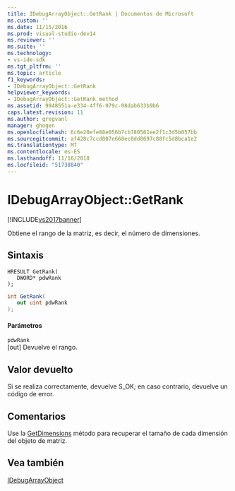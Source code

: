 ```yaml
---
title: IDebugArrayObject::GetRank | Documentos de Microsoft
ms.custom: ''
ms.date: 11/15/2016
ms.prod: visual-studio-dev14
ms.reviewer: ''
ms.suite: ''
ms.technology:
- vs-ide-sdk
ms.tgt_pltfrm: ''
ms.topic: article
f1_keywords:
- IDebugArrayObject::GetRank
helpviewer_keywords:
- IDebugArrayObject::GetRank method
ms.assetid: 9948551a-e334-4ff6-979c-08dab633b9b6
caps.latest.revision: 11
ms.author: gregvanl
manager: ghogen
ms.openlocfilehash: 6c6e20efe88e056b7cb780561ee2f1c3d5b057bb
ms.sourcegitcommit: af428c7ccd007e668ec0dd8697c88fc5d8bca1e2
ms.translationtype: MT
ms.contentlocale: es-ES
ms.lasthandoff: 11/16/2018
ms.locfileid: "51738840"
---
```

# <a name="idebugarrayobjectgetrank"></a>IDebugArrayObject::GetRank
[!INCLUDE[vs2017banner](../../../includes/vs2017banner.md)]

Obtiene el rango de la matriz, es decir, el número de dimensiones.  
  
## <a name="syntax"></a>Sintaxis  
  
```cpp#  
HRESULT GetRank(   
   DWORD* pdwRank  
);  
```  
  
```csharp  
int GetRank(  
   out uint pdwRank  
);  
```  
  
#### <a name="parameters"></a>Parámetros  
 `pdwRank`  
 [out] Devuelve el rango.  
  
## <a name="return-value"></a>Valor devuelto  
 Si se realiza correctamente, devuelve S_OK; en caso contrario, devuelve un código de error.  
  
## <a name="remarks"></a>Comentarios  
 Use la [GetDimensions](../../../extensibility/debugger/reference/idebugarrayobject-getdimensions.md) método para recuperar el tamaño de cada dimensión del objeto de matriz.  
  
## <a name="see-also"></a>Vea también  
 [IDebugArrayObject](../../../extensibility/debugger/reference/idebugarrayobject.md)

